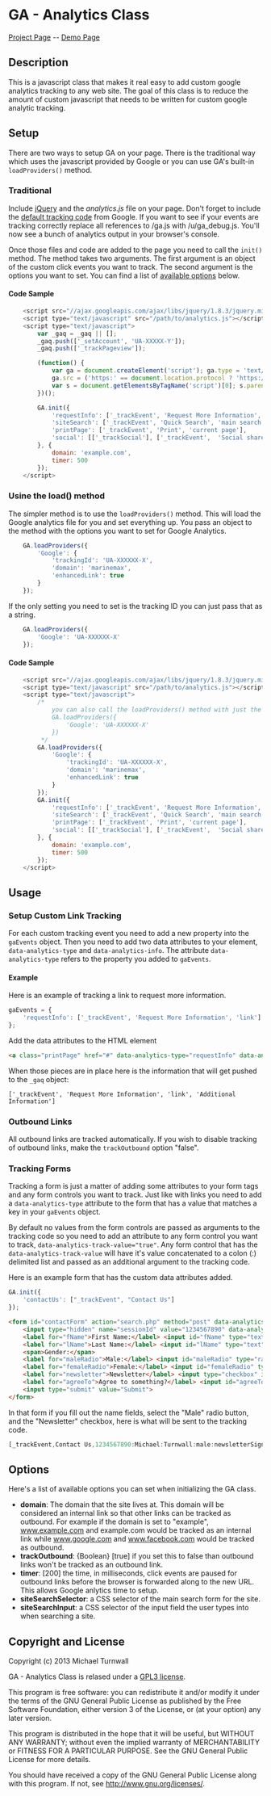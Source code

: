 GA - Analytics Class
===================

[Project Page](http://projects.turnwall.net/Analytics_Class) -- [Demo Page](http://projects.turnwall.net/Analytics_Class/demo)

Description
-------------

This is a javascript class that makes it real easy to add custom google analytics tracking to any web site. The goal of this class is to reduce the amount of custom javascript that needs to be written for custom google analytic tracking.

## Setup

There are two ways to setup GA on your page. There is the traditional way which uses the javascript provided by Google or you can use GA's built-in `loadProviders()` method.

### Traditional

Include [jQuery](http://jquery.com) and the *analytics.js* file on your page. Don't forget to include the [default tracking code](https://support.google.com/analytics/bin/answer.py?hl=en&answer=1008080) from Google. If you want to see if your events are tracking correctly  replace all references to /ga.js with /u/ga_debug.js. You'll now see a bunch of analytics output in your browser's console.

Once those files and code are added to the page you need to call the `init()` method. The method takes two arguments. The first argument is an object of the custom click events you want to track. The second argument is the options you want to set. You can find a list of [available options](#options) below.

#### Code Sample

```js
	<script src="//ajax.googleapis.com/ajax/libs/jquery/1.8.3/jquery.min.js"></script>
	<script type="text/javascript" src="/path/to/analytics.js"></script>
	<script type="text/javascript">
		var _gaq = _gaq || [];
		_gaq.push(['_setAccount', 'UA-XXXXX-Y']);
		_gaq.push(['_trackPageview']);

		(function() {
			var ga = document.createElement('script'); ga.type = 'text/javascript'; ga.async = true;
			ga.src = ('https:' == document.location.protocol ? 'https://ssl' : 'http://www') + '.google-analytics.com/ga.js';
			var s = document.getElementsByTagName('script')[0]; s.parentNode.insertBefore(ga, s);
		})();

		GA.init({
			'requestInfo': ['_trackEvent', 'Request More Information', 'link'],
			'siteSearch': ['_trackEvent', 'Quick Search', 'main search'],
			'printPage': ['_trackEvent', 'Print', 'current page'],
			'social': [['_trackSocial'], ['_trackEvent',  'Social share']]
		}, {
			domain: 'example.com',
			timer: 500
		});
	</script>
```

### Usine the load() method

The simpler method is to use the `loadProviders()` method. This will load the Google analytics file for you and set everything up. You pass an object to the method with the options you want to set for Google Analytics.

```js
	GA.loadProviders({
		'Google': {
			'trackingId': 'UA-XXXXXX-X',
			'domain': 'marinemax',
			'enhancedLink': true
		}
	});
```

If the only setting you need to set is the tracking ID you can just pass that as a string.

```js
	GA.loadProviders({
		'Google': 'UA-XXXXXX-X'
	});
```

#### Code Sample

```js
	<script src="//ajax.googleapis.com/ajax/libs/jquery/1.8.3/jquery.min.js"></script>
	<script type="text/javascript" src="/path/to/analytics.js"></script>
	<script type="text/javascript">
		/*
			you can also call the loadProviders() method with just the GA tracking ID
			GA.loadProviders({
				'Google': 'UA-XXXXXX-X'
			})
		 */
		GA.loadProviders({
			'Google': {
				'trackingId': 'UA-XXXXXX-X',
				'domain': 'marinemax',
				'enhancedLink': true
			}
		});
		GA.init({
			'requestInfo': ['_trackEvent', 'Request More Information', 'link'],
			'siteSearch': ['_trackEvent', 'Quick Search', 'main search'],
			'printPage': ['_trackEvent', 'Print', 'current page'],
			'social': [['_trackSocial'], ['_trackEvent',  'Social share']]
		}, {
			domain: 'example.com',
			timer: 500
		});
	</script>
```

Usage
--------

### Setup Custom Link Tracking

For each custom tracking event you need to add a new property into the `gaEvents` object. Then you need to add two data attributes to your element, `data-analytics-type` and `data-analytics-info`. The attribute `data-analytics-type` refers to the property you added to `gaEvents`.

#### Example

Here is an example of tracking a link to request more information.

```js
gaEvents = {
	'requestInfo': ['_trackEvent', 'Request More Information', 'link']
};
```

Add the data attributes to the HTML element
```html
<a class="printPage" href="#" data-analytics-type="requestInfo" data-analytics-info="Additional Information">Request More Information</a>
```

When those pieces are in place here is the information that will get pushed to the `_gaq` object:

`['_trackEvent', 'Request More Information', 'link', 'Additional Information']`

### Outbound Links

All outbound links are tracked automatically. If you wish to disable tracking of outbound links, make the `trackOutbound` option "false".

### Tracking Forms

Tracking a form is just a matter of adding some attributes to your form tags and any form controls you want to track. Just like with links you need to add a `data-analytics-type` attribute to the form that has a value that matches a key in your `gaEvents` object.

By default no values from the form controls are passed as arguments to the tracking code so you need to add an attribute to any form control you want to track, `data-analytics-track-value="true"`. Any form control that has the `data-analytics-track-value` will have it's value concatenated to a colon (:) delimited list and passed as an additional argument to the tracking code.

Here is an example form that has the custom data attributes added.

```js
GA.init({
	'contactUs': ["_trackEvent", "Contact Us"]
});
```

```html
<form id="contactForm" action="search.php" method="post" data-analytics-type="contactUs">
	<input type="hidden" name="sessionId" value="1234567890" data-analytics-track-value="true">
	<label for="fName">First Name:</label> <input id="fName" type="text" name="fName" value="" data-analytics-track-value="true">
	<label for="lName">Last Name:</label> <input id="lName" type="text" name="lName" value="" data-analytics-track-value="true">
	<span>Gender:</span>
	<label for="maleRadio">Male:</label> <input id="maleRadio" type="radio" name="gender" value="male" data-analytics-track-value="true">
	<label for="femaleRadio">Female:</label> <input id="femaleRadio" type="radio" name="gender" value="female" data-analytics-track-value="true">
	<label for="newsletter">Newsletter</label> <input type="checkbox" id="newsletter" value="newsletterSignup" data-analytics-track-value="true">
	<label for="agreeTo">Agree to something?</label> <input id="agreeTo" type="checkbox" value="agree" data-analytics-track-value="true">
	<input type="submit" value="Submit">
</form>
```

In that form if you fill out the name fields, select the "Male" radio button,  and the "Newsletter" checkbox, here is what will be sent to the tracking code.

```js
[_trackEvent,Contact Us,1234567890:Michael:Turnwall:male:newsletterSignup]
```

## Options

Here's a list of available options you can set when initializing the GA class.

* **domain**: The domain that the site lives at. This domain will be considered an internal link so that other links can be tracked as outbound. For example
	if the domain is set to "example", www.example.com and example.com would be tracked as an internal link while www.google.com and www.facebook.com would be tracked as outbound.
* **trackOutbound**: {Boolean} [true] if you set this to false than outbound links won't be tracked as an outbound link.
* **timer**: [200] the time, in milliseconds, click events are paused for outbound links before the browser is forwarded along to the new URL. This allows Google
	anlytics time to setup.
* **siteSearchSelector**: a CSS selector of the main search form for the site.
* **siteSearchInput**: a CSS selector of the input field the user types into when searching a site.

Copyright and License
----------------------

Copyright (c) 2013 Michael Turnwall

GA - Analytics Class is relased under a [GPL3 license](LICENSE).

This program is free software: you can redistribute it and/or modify it under the terms of the GNU General Public License as published by the Free Software Foundation, either version 3 of the License, or (at your option) any later version.

This program is distributed in the hope that it will be useful, but WITHOUT ANY WARRANTY; without even the implied warranty of MERCHANTABILITY or FITNESS FOR A PARTICULAR PURPOSE. See the GNU General Public License for more details.

You should have received a copy of the GNU General Public License along with this program. If not, see <http://www.gnu.org/licenses/>.
